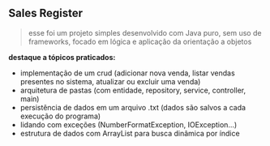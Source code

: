 ## Sales Register

> esse foi um projeto simples desenvolvido com Java puro, sem uso de frameworks, focado em lógica e aplicação da orientação a objetos

**destaque a tópicos praticados:**
- implementação de um crud (adicionar nova venda, listar vendas presentes no sistema, atualizar ou excluir uma venda)
- arquitetura de pastas (com entidade, repository, service, controller, main)
- persistência de dados em um arquivo .txt (dados são salvos a cada execução do programa)
- lidando com exceções (NumberFormatException, IOException...)
- estrutura de dados com ArrayList para busca dinâmica por índice
